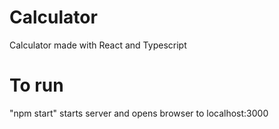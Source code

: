 # Calculator
Calculator made with React and Typescript

# To run
"npm start"
starts server and opens browser to localhost:3000
